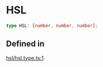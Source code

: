 # HSL

```ts
type HSL: [number, number, number];
```

## Defined in

[hsl/hsl.type.ts:1](https://github.com/Sillybit-io/colorhacks/blob/45b74b39d6ded2b71f4a5f8bced67fd323e8e403/src/features/hsl/hsl.type.ts#L1)

